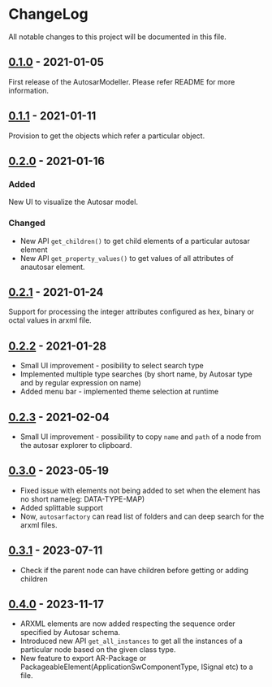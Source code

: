 # ChangeLog
All notable changes to this project will be documented in this file.

## [0.1.0]() - 2021-01-05
First release of the AutosarModeller. Please refer README for more information.

## [0.1.1]() - 2021-01-11
Provision to get the objects which refer a particular object.

## [0.2.0]() - 2021-01-16
### Added
New UI to visualize the Autosar model.
### Changed
- New API `get_children()` to get child elements of a particular autosar element
- New API `get_property_values()` to get values of all attributes of anautosar element.

## [0.2.1]() - 2021-01-24
Support for processing the integer attributes configured as hex, binary or octal values in arxml file.

## [0.2.2]() - 2021-01-28
- Small UI improvement - posibility to select search type
- Implemented multiple type searches (by short name, by Autosar type and by regular expression on name)
- Added menu bar - implemented theme selection at runtime

## [0.2.3]() - 2021-02-04
- Small UI improvement - possibility to copy `name` and `path` of a node from the autosar explorer to clipboard.

## [0.3.0]() - 2023-05-19
- Fixed issue with elements not being added to set when the element has no short name(eg: DATA-TYPE-MAP)
- Added splittable support
- Now, `autosarfactory` can read list of folders and can deep search for the arxml files.

## [0.3.1]() - 2023-07-11
- Check if the parent node can have children before getting or adding children

## [0.4.0]() - 2023-11-17
- ARXML elements are now added respecting the sequence order specified by Autosar schema.
- Introduced new API `get_all_instances` to get all the instances of a particular node based on the given class type.
- New feature to export AR-Package or PackageableElement(ApplicationSwComponentType, ISignal etc) to a file.
